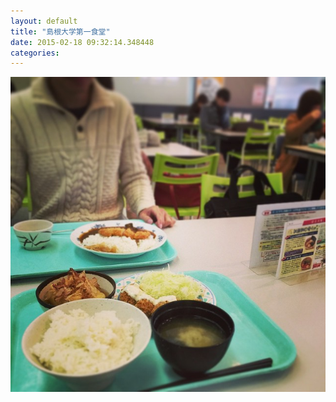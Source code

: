 ```yaml
---
layout: default
title: "島根大学第一食堂"
date: 2015-02-18 09:32:14.348448
categories: 
---
```


![島根大学第一食堂](/assets/images/201502/10986184_621029851373853_1489919609_n.jpg)


